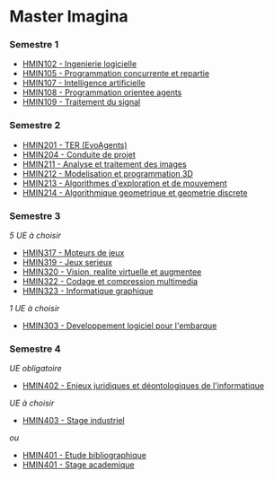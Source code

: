 # Master Imagina

<!-- 
	Les matières que je liste ici en commentaire sont celles que j'ai choisis, les autres matières sont obligatoires.

	Semestre 1
	
	HMIN102 - Ingenierie logicielle, 
	HMIN105 - Programmation concurrente et repartie
	
	Semestre 2
	
	HMIN204 - Conduite de projet
	
	Semestre 3

	HMIN303 - Developpement logiciel pour l'embarque

	Semestre 4

	HMIN403 - Stage industriel
-->

### Semestre 1

- [HMIN102 - Ingenierie logicielle](../../tree/master/S1/HMIN102%20-%20Ingenierie%20logicielle)
- [HMIN105 - Programmation concurrente et repartie](../../tree/master/S1/HMIN105%20-%20Programmation%20concurrente%20et%20repartie)
- [HMIN107 - Intelligence artificielle](../../tree/master/S1/HMIN107%20-%20Intelligence%20artificielle)
- [HMIN108 - Programmation orientee agents](../../tree/master/S1/HMIN108%20-%20Programmation%20orientee%20agents)
- [HMIN109 - Traitement du signal](../../tree/master/S1/HMIN109%20-%20Traitement%20du%20signal)

### Semestre 2

- [HMIN201 - TER (EvoAgents)](../../tree/master/S2/HMIN201%20-%20TER%20%28EvoAgents%29)
- [HMIN204 - Conduite de projet](../../tree/master/S2/HMIN204%20-%20Conduite%20de%20projet)
- [HMIN211 - Analyse et traitement des images](../../tree/master/S2/HMIN211%20-%20Analyse%20et%20traitement%20des%20images)
- [HMIN212 - Modelisation et programmation 3D](../../tree/master/S2/HMIN212%20-%20Modelisation%20et%20programmation%203D)
- [HMIN213 - Algorithmes d'exploration et de mouvement](../../tree/master/S2/HMIN213%20-%20Algorithmes%20d'exploration%20et%20de%20mouvement)
- [HMIN214 - Algorithmique geometrique et geometrie discrete](../../tree/master/S2/HMIN214%20-%20Algorithmique%20geometrique%20et%20geometrie%20discrete)

### Semestre 3

*5 UE à choisir*

- [HMIN317 - Moteurs de jeux](../../tree/master/S3/HMIN317%20-%20Moteurs%20de%20jeux)
- [HMIN319 - Jeux serieux](../../tree/master/S3/HMIN319%20-%20Jeux%20serieux)
- [HMIN320 - Vision, realite virtuelle et augmentee](../../tree/master/S3/HMIN320%20-%20Vision,%20realite%20virtuelle%20et%20augmentee)
- [HMIN322 - Codage et compression multimedia](../../tree/master/S3/HMIN322%20-%20Codage%20et%20compression%20multimedia)
- [HMIN323 - Informatique graphique](../../tree/master/S3/HMIN323%20-%20Informatique%20graphique)

*1 UE à choisir*

+ [HMIN303 - Developpement logiciel pour l'embarque](../../tree/master/S3/HMIN303%20-%20Developpement%20logiciel%20pour%20l'embarque)

### Semestre 4

*UE obligatoire*

- [HMIN402 - Enjeux juridiques et déontologiques de l'informatique](../../tree/master/S4/HMIN402%20-%20Enjeux%20juridiques%20et%20déontologiques%20de%20l'informatique)

*UE à choisir*

+ [HMIN403 - Stage industriel](../../tree/master/S4/HMIN403%20-%20Stage%20industriel)

*ou*

+ [HMIN401 - Etude bibliographique](../../tree/master/S4/HMIN401%20-%20Etude%20bibliographique)
+ [HMIN401 - Stage academique](../../tree/master/S4/HMIN401%20-%20Stage%20academique)

